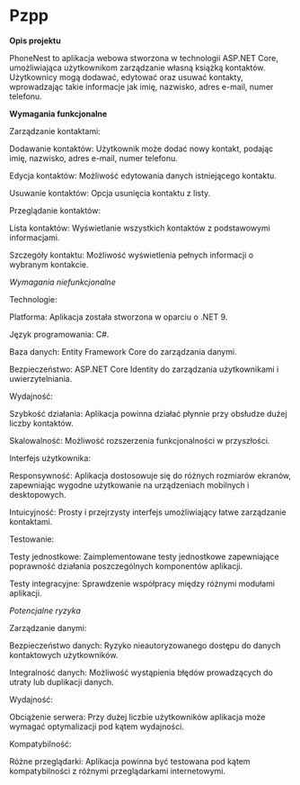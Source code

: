 # Pzpp

**Opis projektu**

PhoneNest to aplikacja webowa stworzona w technologii ASP.NET Core, umożliwiająca użytkownikom zarządzanie własną książką kontaktów. Użytkownicy mogą dodawać, edytować oraz usuwać kontakty, wprowadzając takie informacje jak imię, nazwisko, adres e-mail, numer telefonu. 


**Wymagania funkcjonalne**


Zarządzanie kontaktami:

Dodawanie kontaktów: Użytkownik może dodać nowy kontakt, podając imię, nazwisko, adres e-mail, numer telefonu.

Edycja kontaktów: Możliwość edytowania danych istniejącego kontaktu.

Usuwanie kontaktów: Opcja usunięcia kontaktu z listy.


Przeglądanie kontaktów:

Lista kontaktów: Wyświetlanie wszystkich kontaktów z podstawowymi informacjami.

Szczegóły kontaktu: Możliwość wyświetlenia pełnych informacji o wybranym kontakcie.


*Wymagania niefunkcjonalne*


Technologie:

Platforma: Aplikacja została stworzona w oparciu o .NET 9.

Język programowania: C#.

Baza danych: Entity Framework Core do zarządzania danymi.

Bezpieczeństwo: ASP.NET Core Identity do zarządzania użytkownikami i uwierzytelniania.


Wydajność:

Szybkość działania: Aplikacja powinna działać płynnie przy obsłudze dużej liczby kontaktów.

Skalowalność: Możliwość rozszerzenia funkcjonalności w przyszłości.


Interfejs użytkownika:

Responsywność: Aplikacja dostosowuje się do różnych rozmiarów ekranów, zapewniając wygodne użytkowanie na urządzeniach mobilnych i desktopowych.

Intuicyjność: Prosty i przejrzysty interfejs umożliwiający łatwe zarządzanie kontaktami.


Testowanie:

Testy jednostkowe: Zaimplementowane testy jednostkowe zapewniające poprawność działania poszczególnych komponentów aplikacji.

Testy integracyjne: Sprawdzenie współpracy między różnymi modułami aplikacji.


*Potencjalne ryzyka*

Zarządzanie danymi:

Bezpieczeństwo danych: Ryzyko nieautoryzowanego dostępu do danych kontaktowych użytkowników.

Integralność danych: Możliwość wystąpienia błędów prowadzących do utraty lub duplikacji danych.

Wydajność:

Obciążenie serwera: Przy dużej liczbie użytkowników aplikacja może wymagać optymalizacji pod kątem wydajności.

Kompatybilność:

Różne przeglądarki: Aplikacja powinna być testowana pod kątem kompatybilności z różnymi przeglądarkami internetowymi.